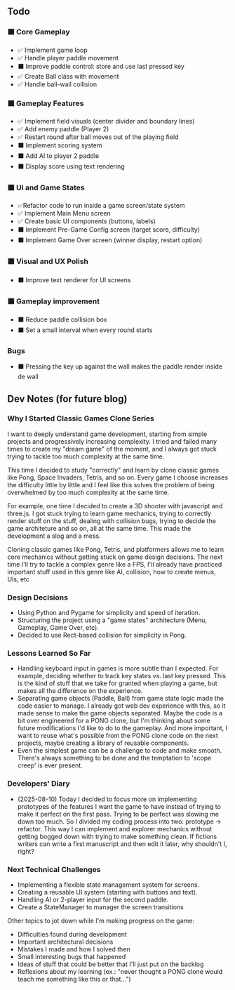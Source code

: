 ## Todo

### ⬛ Core Gameplay
- ✅ Implement game loop
- ✅ Handle player paddle movement
- ⬛ Improve paddle control: store and use last pressed key
- ✅ Create Ball class with movement
- ✅ Handle ball-wall collision

### ⬛ Gameplay Features
- ✅ Implement field visuals (center divider and boundary lines)
- ✅ Add enemy paddle (Player 2)
- ✅ Restart round after ball moves out of the playing field
- ⬛ Implement scoring system
- ⬛ Add AI to player 2 paddle 
- ⬛ Display score using text rendering

### ⬛ UI and Game States
- ✅Refactor code to run inside a game screen/state system
- ✅ Implement Main Menu screen
- ✅ Create basic UI components (buttons, labels)
- ⬛ Implement Pre-Game Config screen (target score, difficulty)
- ⬛ Implement Game Over screen (winner display, restart option)

### ⬛ Visual and UX Polish
- ⬛ Improve text renderer for UI screens

### ⬛ Gameplay improvement
- ⬛ Reduce paddle collision box 
- ⬛ Set a small interval when every round starts

### Bugs
- ⬛ Pressing the key up against the wall makes the paddle render inside de wall

## Dev Notes (for future blog)

### Why I Started Classic Games Clone Series
I want to deeply understand game development, starting from simple projects and progressively increasing complexity. I tried and failed many times to create my "dream game" of the moment, and I always got stuck trying to tackle too much complexity at the same time. 

This time I decided to study "correctly" and learn by clone classic games like Pong, Space Invaders, Tetris, and so on. Every game I choose increases the difficulty little by little and I feel like this solves the problem of being overwhelmed by too much complexity at the same time. 

For example, one time I decided to create a 3D shooter with javascript and three.js. I got stuck trying to learn game mechanics, trying to correctly render stuff on the stuff, dealing with collision bugs, trying to decide the game architeture and so on, all at the same time. This made the development a slog and a mess. 

Cloning classic games like Pong, Tetris, and platformers allows me to learn core mechanics without getting stuck on game design decisions. The next time I'll try to tackle a complex genre like a FPS, I'll already have practiced important stuff used in this genre like AI, collision, how to create menus, UIs, etc

### Design Decisions
- Using Python and Pygame for simplicity and speed of iteration. 
- Structuring the project using a "game states" architecture (Menu, Gameplay, Game Over, etc).
- Decided to use Rect-based collision for simplicity in Pong.

### Lessons Learned So Far
- Handling keyboard input in games is more subtle than I expected. For example, deciding whether to track key states vs. last key pressed. This is the kind of stuff that we take for granted when playing a game, but makes all the difference on the experience.
- Separating game objects (Paddle, Ball) from game state logic made the code easier to manage. I already got web dev experience with this, so it made sense to make the game objects separated. Maybe the code is a bit over engineered for a PONG clone, but I'm thinking about some future modifications I'd like to do to the gameplay. And more important, I want to reuse what's possible from the PONG clone code on the next projects, maybe creating a library of reusable components.
- Even the simplest game can be a challenge to code and make smooth. There's always something to be done and the temptation to 'scope creep' is ever present.

### Developers' Diary 

- (2025-08-10) Today I decided to focus more on implementing prototypes of the features I want the game to have instead of trying to make it perfect on the first pass. Trying to be perfect was slowing me down too much. So I divided my coding process into two: prototype -> refactor. This way I can implement and explorer mechanics without getting bogged down with trying to make something clean. If fictions writers can write a first manuscript and then edit it later, why shouldn't I, right?

### Next Technical Challenges
- Implementing a flexible state management system for screens.
- Creating a reusable UI system (starting with buttons and text).
- Handling AI or 2-player input for the second paddle.
- Create a StateManager to manager the screen transitions

Other topics to jot down while I'm making progress on the game:

- Difficulties found during development
- Important architectural decisions
- Mistakes I made and how I solved then
- Small interesting bugs that happened
- Ideas of stuff that could be better that I'll just put on the backlog
- Reflexions about my learning (ex.: "never thought a PONG clone would teach me something like this or that...")
